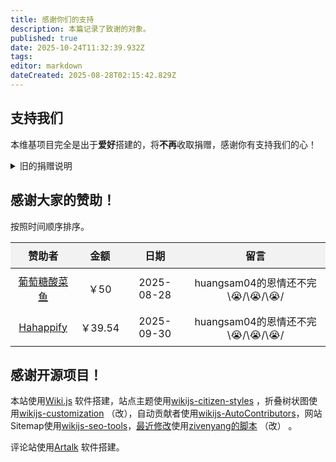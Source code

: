 ```yaml
---
title: 感谢你们的支持
description: 本篇记录了致谢的对象。
published: true
date: 2025-10-24T11:32:39.932Z
tags: 
editor: markdown
dateCreated: 2025-08-28T02:15:42.829Z
---
```


## 支持我们
本维基项目完全是出于**爱好**搭建的，将**不再**收取捐赠，感谢你有支持我们的心！

<details>
  <summary>旧的捐赠说明</summary>
  <p><strong>维护项目运营</strong>比较耗钱，如果您希望支持本项目<strong>运营</strong>，可以进入交流QQ群并向<strong>站长</strong>发红包。捐赠的钱<strong>不能提升内容质量</strong>，只能用于<strong>维护服务的运营</strong>。</p>
  <p>请注意，我们<strong>没有强制</strong>要求您捐赠等一切向我们交钱的行为。本站所有引用的外部资源都<strong>不会由本站额外收费</strong>，因此即便您捐了钱我也不保证向您提供更多的服务。如果您要向我捐赠，那一定是出于您<strong>自身的意愿</strong>，即为了支持本项目能<strong>更长的运行</strong>的目的，而不是别的。</p>
  <p>捐款后请向站长说明，确认后会将您、您的捐款金额和一句可以附带的话添加进下方的表格里面。</p>
</details>


<h2>感谢大家的赞助！</h2>
按照时间顺序排序。

<table style="width: 100%; border-collapse: collapse; font-size: 16px; text-align: center;">
  <thead style="background: #f2f2f2;">
    <tr>
      <th style="padding: 8px;">赞助者</th>
      <th style="padding: 8px;">金额</th>
      <th style="padding: 8px;">日期</th>
      <th style="padding: 8px;">留言</th>
    </tr>
  </thead>
  
  <tbody>
    <tr>
      <td style="padding: 8px;"><a href="https://space.bilibili.com/604067016" target="_blank">葡萄糖酸菜鱼</a></td>
      <td style="padding: 8px;">￥50</td>
      <td style="padding: 8px;">2025-08-28</td>
      <td style="padding: 8px;">huangsam04的恩情还不完\😭/\😭/\😭/</td>
    </tr>
    <tr>
      <td style="padding: 8px;"><a href="https://space.bilibili.com/3493095037471660" target="_blank">Hahappify</a></td>
      <td style="padding: 8px;">￥39.54</td>
      <td style="padding: 8px;">2025-09-30</td>
      <td style="padding: 8px;">huangsam04的恩情还不完\😭/\😭/\😭/</td>
    </tr>

  </tbody>
</table>

## 感谢开源项目！
本站使用[Wiki.js](https://docs.requarks.io/) 软件搭建，站点主题使用[wikijs-citizen-styles](https://github.com/AurLemon/wikijs-citizen-styles) ，折叠树状图使用[wikijs-customization](https://github.com/madodig/wikijs-customization/) （改），自动贡献者使用[wikijs-AutoContributors](https://github.com/huangsam04/wikijs-AutoContributors)，网站Sitemap使用[wikijs-seo-tools](https://github.com/zivenyang/wikijs-seo-tools)，[最近修改](/RecentChanges)使用[zivenyang的脚本](https://github.com/zivenyang/wikijs-seo-tools/issues/2) （改） 。

评论站使用[Artalk](https://artalk.js.org/) 软件搭建。